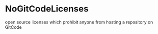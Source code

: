 # NoGitCodeLicenses
open source licenses which prohibit anyone from hosting a repository on GitCode
